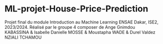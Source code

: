 # ML-projet-House-Price-Prediction
Projet final du module Introduction au Machine Learning ENSAE Dakar, ISE2, 2023/2024. Réalisé par le groupe 4 composer de  Ange Gnimdou KABASSINA &amp; Isabelle Danielle MOSSE &amp; Moustapha WADE &amp;  Durel Valdez NZIALI TCHAMOU
